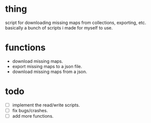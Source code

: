 # thing

script for downloading missing maps from collections, exporting, etc.</br>
basically a bunch of scripts i made for myself to use.

# functions
- download missing maps.
- export missing maps to a json file.
- download missing maps from a json.

# todo
- [ ] implement the read/write scripts.
- [ ] fix bugs/crashes.
- [ ] add more functions.